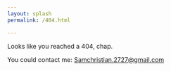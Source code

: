 ```yaml
---
layout: splash
permalink: /404.html

---
```

 Looks like you reached a 404, chap.
 
 You could contact me: Samchristian.2727@gmail.com
